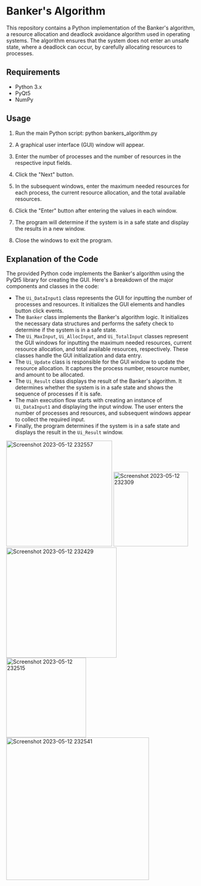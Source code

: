 
# Banker's Algorithm

This repository contains a Python implementation of the Banker's algorithm, a resource allocation and deadlock avoidance algorithm used in operating systems. The algorithm ensures that the system does not enter an unsafe state, where a deadlock can occur, by carefully allocating resources to processes.

## Requirements
- Python 3.x
- PyQt5
- NumPy

## Usage
1. Run the main Python script:
python bankers_algorithm.py

2. A graphical user interface (GUI) window will appear.
3. Enter the number of processes and the number of resources in the respective input fields.
4. Click the "Next" button.
5. In the subsequent windows, enter the maximum needed resources for each process, the current resource allocation, and the total available resources.
6. Click the "Enter" button after entering the values in each window.
7. The program will determine if the system is in a safe state and display the results in a new window.
8. Close the windows to exit the program.

## Explanation of the Code
The provided Python code implements the Banker's algorithm using the PyQt5 library for creating the GUI. Here's a breakdown of the major components and classes in the code:

- The `Ui_DataInput1` class represents the GUI for inputting the number of processes and resources. It initializes the GUI elements and handles button click events.
- The `Banker` class implements the Banker's algorithm logic. It initializes the necessary data structures and performs the safety check to determine if the system is in a safe state.
- The `Ui_MaxInput`, `Ui_AllocInput`, and `Ui_TotalInput` classes represent the GUI windows for inputting the maximum needed resources, current resource allocation, and total available resources, respectively. These classes handle the GUI initialization and data entry.
- The `Ui_Update` class is responsible for the GUI window to update the resource allocation. It captures the process number, resource number, and amount to be allocated.
- The `Ui_Result` class displays the result of the Banker's algorithm. It determines whether the system is in a safe state and shows the sequence of processes if it is safe.
- The main execution flow starts with creating an instance of `Ui_DataInput1` and displaying the input window. The user enters the number of processes and resources, and subsequent windows appear to collect the required input.
- Finally, the program determines if the system is in a safe state and displays the result in the `Ui_Result` window.

<img width="281" alt="Screenshot 2023-05-12 232557" src="https://github.com/AbdelrahmanMo313/Banker-algorithm-/assets/96300769/a1852d3d-1aca-42ba-9153-912433f95f53">
<img width="198" alt="Screenshot 2023-05-12 232309" src="https://github.com/AbdelrahmanMo313/Banker-algorithm-/assets/96300769/fcb523d4-ce1e-4a1c-b773-a935d7e5bc51">
<img width="293" alt="Screenshot 2023-05-12 232429" src="https://github.com/AbdelrahmanMo313/Banker-algorithm-/assets/96300769/0fa74710-8b38-4e8b-9836-fdfa718bce20">
<img width="212" alt="Screenshot 2023-05-12 232515" src="https://github.com/AbdelrahmanMo313/Banker-algorithm-/assets/96300769/f7f92461-c7da-4bb3-8218-a22282be6345">
<img width="379" alt="Screenshot 2023-05-12 232541" src="https://github.com/AbdelrahmanMo313/Banker-algorithm-/assets/96300769/931e5535-b8b7-4625-8789-02ffeedb8738">
